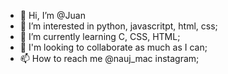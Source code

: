 - 👋 Hi, I’m @Juan 
- 👀 I’m interested in python, javascritpt, html, css;
- 🌱 I’m currently learning C, CSS, HTML;
- 💞️ I'm looking to collaborate as much as I can;
- 📫 How to reach me @nauj_mac instagram;

<!---
naujmac/naujmac is a ✨ special ✨ repository because its `README.md` (this file) appears on your GitHub profile.
You can click the Preview link to take a look at your changes.
--->

